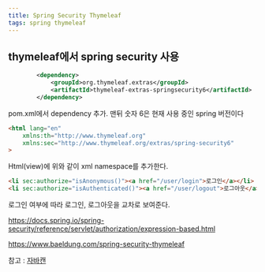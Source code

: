 ```yaml
---
title: Spring Security Thymeleaf
tags: spring thymeleaf
---
```


## thymeleaf에서 spring security 사용

```xml
		<dependency>
			<groupId>org.thymeleaf.extras</groupId>
			<artifactId>thymeleaf-extras-springsecurity6</artifactId>
		</dependency>
```
pom.xml에서 dependency 추가. 맨뒤 숫자 6은 현재 사용 중인 spring 버전이다

```html
<html lang="en"
	xmlns:th="http://www.thymeleaf.org"
	xmlns:sec="http://www.thymeleaf.org/extras/spring-security6"
>
```

Html(view)에 위와 같이 xml namespace를 추가한다.

```html
<li sec:authorize="isAnonymous()"><a href="/user/login">로그인</a></li>
<li sec:authorize="isAuthenticated()"><a href="/user/logout">로그아웃</a></li>
```

로그인 여부에 따라 로그인, 로그아웃을 교차로 보여준다.


https://docs.spring.io/spring-security/reference/servlet/authorization/expression-based.html

https://www.baeldung.com/spring-security-thymeleaf

참고 : [자바캔](https://javacan.tistory.com/entry/58)

